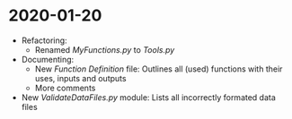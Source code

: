 # 2020-01-20

- Refactoring:
  - Renamed _MyFunctions.py_ to _Tools.py_
- Documenting:
  - New _Function Definition_ file: Outlines all (used) functions with their uses, inputs and outputs
  - More comments
- New _ValidateDataFiles.py_ module: Lists all incorrectly formated data files
